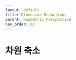 ```yaml
---
layout: default
title: Dimension Reductions
parent: Geometric Perspective
nav_order: 02
---
```


# 차원 축소

